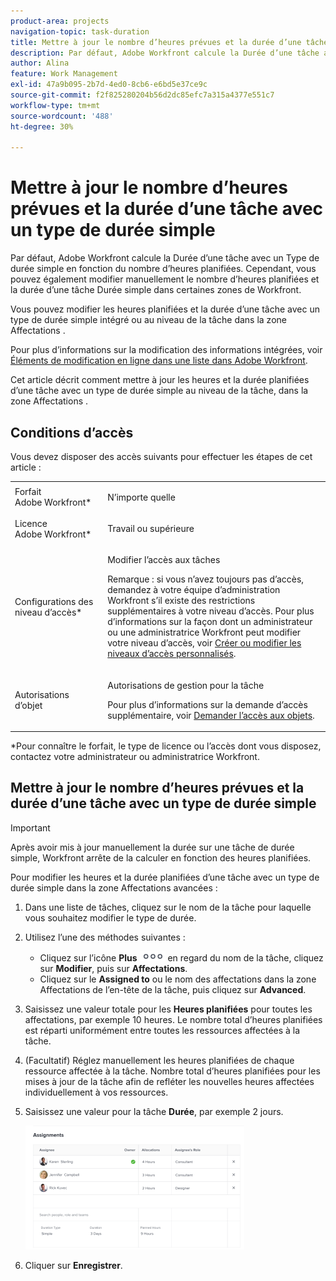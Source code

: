 ```yaml
---
product-area: projects
navigation-topic: task-duration
title: Mettre à jour le nombre d’heures prévues et la durée d’une tâche avec un type de durée simple
description: Par défaut, Adobe Workfront calcule la Durée d’une tâche avec un Type de durée simple en fonction du nombre d’heures planifiées. Cependant, vous pouvez également modifier manuellement le nombre d’heures planifiées et la durée d’une tâche Durée simple dans certaines zones de Workfront.
author: Alina
feature: Work Management
exl-id: 47a9b095-2b7d-4ed0-8cb6-e6bd5e37ce9c
source-git-commit: f2f825280204b56d2dc85efc7a315a4377e551c7
workflow-type: tm+mt
source-wordcount: '488'
ht-degree: 30%

---
```


# Mettre à jour le nombre d’heures prévues et la durée d’une tâche avec un type de durée simple

Par défaut, Adobe Workfront calcule la Durée d’une tâche avec un Type de durée simple en fonction du nombre d’heures planifiées. Cependant, vous pouvez également modifier manuellement le nombre d’heures planifiées et la durée d’une tâche Durée simple dans certaines zones de Workfront.

Vous pouvez modifier les heures planifiées et la durée d’une tâche avec un type de durée simple intégré ou au niveau de la tâche dans la zone Affectations .

Pour plus d’informations sur la modification des informations intégrées, voir [Éléments de modification en ligne dans une liste dans Adobe Workfront](../../../workfront-basics/navigate-workfront/use-lists/inline-edit-objects.md).

Cet article décrit comment mettre à jour les heures et la durée planifiées d’une tâche avec un type de durée simple au niveau de la tâche, dans la zone Affectations .

## Conditions d’accès

Vous devez disposer des accès suivants pour effectuer les étapes de cet article :

<table style="table-layout:auto"> 
 <col> 
 <col> 
 <tbody> 
  <tr> 
   <td role="rowheader">Forfait Adobe Workfront*</td> 
   <td> <p>N’importe quelle</p> </td> 
  </tr> 
  <tr> 
   <td role="rowheader">Licence Adobe Workfront*</td> 
   <td> <p>Travail ou supérieure</p> </td> 
  </tr> 
  <tr> 
   <td role="rowheader">Configurations des niveau d’accès*</td> 
   <td> <p>Modifier l’accès aux tâches</p> <p>Remarque : si vous n’avez toujours pas d’accès, demandez à votre équipe d’administration Workfront s’il existe des restrictions supplémentaires à votre niveau d’accès. Pour plus d’informations sur la façon dont un administrateur ou une administratrice Workfront peut modifier votre niveau d’accès, voir <a href="../../../administration-and-setup/add-users/configure-and-grant-access/create-modify-access-levels.md" class="MCXref xref">Créer ou modifier les niveaux d’accès personnalisés</a>.</p> </td> 
  </tr> 
  <tr> 
   <td role="rowheader">Autorisations d’objet</td> 
   <td> <p>Autorisations de gestion pour la tâche</p> <p>Pour plus d’informations sur la demande d’accès supplémentaire, voir <a href="../../../workfront-basics/grant-and-request-access-to-objects/request-access.md" class="MCXref xref">Demander l’accès aux objets</a>.</p> </td> 
  </tr> 
 </tbody> 
</table>

&#42;Pour connaître le forfait, le type de licence ou l’accès dont vous disposez, contactez votre administrateur ou administratrice Workfront.

## Mettre à jour le nombre d’heures prévues et la durée d’une tâche avec un type de durée simple

>[!IMPORTANT]
>
>Après avoir mis à jour manuellement la durée sur une tâche de durée simple, Workfront arrête de la calculer en fonction des heures planifiées.

Pour modifier les heures et la durée planifiées d’une tâche avec un type de durée simple dans la zone Affectations avancées :

1. Dans une liste de tâches, cliquez sur le nom de la tâche pour laquelle vous souhaitez modifier le type de durée.
1. Utilisez l’une des méthodes suivantes :

   * Cliquez sur l’icône **Plus** ![](assets/qs-more-icon-on-an-object.png) en regard du nom de la tâche, cliquez sur **Modifier**, puis sur **Affectations**.
   * Cliquez sur le **Assigned to** ou le nom des affectations dans la zone Affectations de l’en-tête de la tâche, puis cliquez sur **Advanced**.

1. Saisissez une valeur totale pour les **Heures planifiées** pour toutes les affectations, par exemple 10 heures. Le nombre total d’heures planifiées est réparti uniformément entre toutes les ressources affectées à la tâche.
1. (Facultatif) Réglez manuellement les heures planifiées de chaque ressource affectée à la tâche. Nombre total d’heures planifiées pour les mises à jour de la tâche afin de refléter les nouvelles heures affectées individuellement à vos ressources.
1. Saisissez une valeur pour la tâche **Durée**, par exemple 2 jours.

   ![](assets/advanced-assignments-simple-duration-multiple-resources-nwe-350x198.png)

1. Cliquer sur **Enregistrer**.
